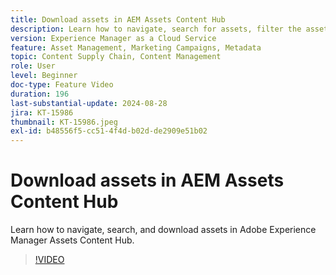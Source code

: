```yaml
---
title: Download assets in AEM Assets Content Hub
description: Learn how to navigate, search for assets, filter the assets, and download them in Adobe Experience Manager Assets Content Hub.
version: Experience Manager as a Cloud Service
feature: Asset Management, Marketing Campaigns, Metadata
topic: Content Supply Chain, Content Management
role: User
level: Beginner
doc-type: Feature Video
duration: 196
last-substantial-update: 2024-08-28
jira: KT-15986
thumbnail: KT-15986.jpeg
exl-id: b48556f5-cc51-4f4d-b02d-de2909e51b02
---
```

# Download assets in AEM Assets Content Hub

Learn how to navigate, search, and download assets in Adobe Experience Manager Assets Content Hub.

>[!VIDEO](https://video.tv.adobe.com/v/3433135/?learn=on)
